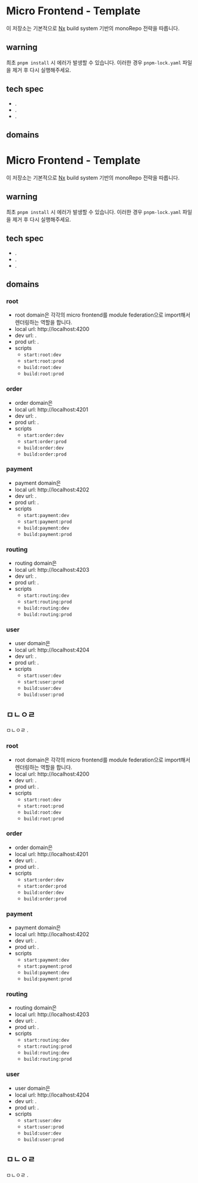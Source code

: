 # Micro Frontend - Template

이 저장소는 기본적으로 [Nx](https://nx.dev) build system 기반의 monoRepo 전략을 따릅니다.

## warning

최초 `pnpm install` 시 에러가 발생할 수 있습니다. 이러한 경우 `pnpm-lock.yaml` 파일을 제거 후 다시 실행해주세요.

## tech spec

- .
- .
- .

## domains

# Micro Frontend - Template

이 저장소는 기본적으로 [Nx](https://nx.dev) build system 기반의 monoRepo 전략을 따릅니다.

## warning

최초 `pnpm install` 시 에러가 발생할 수 있습니다. 이러한 경우 `pnpm-lock.yaml` 파일을 제거 후 다시 실행해주세요.

## tech spec

- .
- .
- .

## domains

### root

- root domain은 각각의 micro frontend를 module federation으로 import해서 렌더링하는 역할을 합니다.
- local url: http://localhost:4200
- dev url: .
- prod url: .
- scripts
    - `start:root:dev`
    - `start:root:prod`
    - `build:root:dev`
    - `build:root:prod`

### order

- order domain은
- local url: http://localhost:4201
- dev url: .
- prod url: .
- scripts
    - `start:order:dev`
    - `start:order:prod`
    - `build:order:dev`
    - `build:order:prod`

### payment

- payment domain은
- local url: http://localhost:4202
- dev url: .
- prod url: .
- scripts
    - `start:payment:dev`
    - `start:payment:prod`
    - `build:payment:dev`
    - `build:payment:prod`

### routing

- routing domain은
- local url: http://localhost:4203
- dev url: .
- prod url: .
- scripts
    - `start:routing:dev`
    - `start:routing:prod`
    - `build:routing:dev`
    - `build:routing:prod`

### user

- user domain은
- local url: http://localhost:4204
- dev url: .
- prod url: .
- scripts
    - `start:user:dev`
    - `start:user:prod`
    - `build:user:dev`
    - `build:user:prod`

## ㅁㄴㅇㄹ

ㅁㄴㅇㄹ
.

### root

- root domain은 각각의 micro frontend를 module federation으로 import해서 렌더링하는 역할을 합니다.
- local url: http://localhost:4200
- dev url: .
- prod url: .
- scripts
    - `start:root:dev`
    - `start:root:prod`
    - `build:root:dev`
    - `build:root:prod`

### order

- order domain은
- local url: http://localhost:4201
- dev url: .
- prod url: .
- scripts
    - `start:order:dev`
    - `start:order:prod`
    - `build:order:dev`
    - `build:order:prod`

### payment

- payment domain은
- local url: http://localhost:4202
- dev url: .
- prod url: .
- scripts
    - `start:payment:dev`
    - `start:payment:prod`
    - `build:payment:dev`
    - `build:payment:prod`

### routing

- routing domain은
- local url: http://localhost:4203
- dev url: .
- prod url: .
- scripts
    - `start:routing:dev`
    - `start:routing:prod`
    - `build:routing:dev`
    - `build:routing:prod`

### user

- user domain은
- local url: http://localhost:4204
- dev url: .
- prod url: .
- scripts
    - `start:user:dev`
    - `start:user:prod`
    - `build:user:dev`
    - `build:user:prod`

## ㅁㄴㅇㄹ

ㅁㄴㅇㄹ
.
